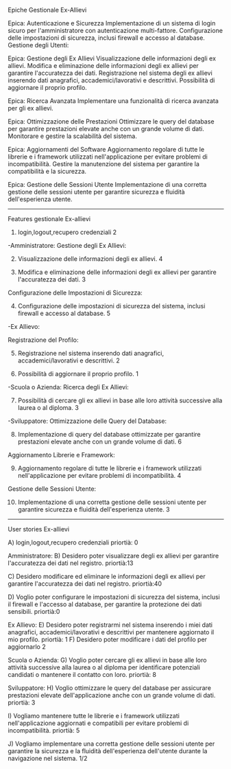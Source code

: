 Epiche Gestionale Ex-Allievi

Epica: Autenticazione e Sicurezza
Implementazione di un sistema di login sicuro per l'amministratore con autenticazione multi-fattore.
Configurazione delle impostazioni di sicurezza, inclusi firewall e accesso al database.
Gestione degli Utenti:

Epica: Gestione degli Ex Allievi
Visualizzazione delle informazioni degli ex allievi.
Modifica e eliminazione delle informazioni degli ex allievi per garantire l'accuratezza dei dati.
Registrazione nel sistema degli ex allievi inserendo dati anagrafici, accademici/lavorativi e descrittivi.
Possibilità di aggiornare il proprio profilo.

Epica: Ricerca Avanzata
Implementare una funzionalità di ricerca avanzata per gli ex allievi.

Epica: Ottimizzazione delle Prestazioni
Ottimizzare le query del database per garantire prestazioni elevate anche con un grande volume di dati.
Monitorare e gestire la scalabilità del sistema.

Epica: Aggiornamenti del Software
Aggiornamento regolare di tutte le librerie e i framework utilizzati nell'applicazione per evitare problemi di incompatibilità.
Gestire la manutenzione del sistema per garantire la compatibilità e la sicurezza.

Epica: Gestione delle Sessioni Utente
Implementazione di una corretta gestione delle sessioni utente per garantire sicurezza e fluidità dell'esperienza utente.

---------------------------------------------------------------------------------------------------------

Features gestionale Ex-allievi

1) login,logout,recupero credenziali    2

-Amministratore:
Gestione degli Ex Allievi:

2) Visualizzazione delle informazioni degli ex allievi.    4

3) Modifica e eliminazione delle informazioni degli ex allievi per garantire l'accuratezza dei dati.    3

Configurazione delle Impostazioni di Sicurezza:

4) Configurazione delle impostazioni di sicurezza del sistema, inclusi firewall e accesso al database.      5

-Ex Allievo:

Registrazione del Profilo:

5) Registrazione nel sistema inserendo dati anagrafici, accademici/lavorativi e descrittivi.        2

6) Possibilità di aggiornare il proprio profilo.        1

-Scuola o Azienda:
Ricerca degli Ex Allievi:

7) Possibilità di cercare gli ex allievi in base alle loro attività successive alla laurea o al diploma.    3

-Sviluppatore:
Ottimizzazione delle Query del Database:

8) Implementazione di query del database ottimizzate per garantire prestazioni elevate anche con un grande volume di dati.      6

Aggiornamento Librerie e Framework:

9) Aggiornamento regolare di tutte le librerie e i framework utilizzati nell'applicazione per evitare problemi di incompatibilità.      4

Gestione delle Sessioni Utente:

10) Implementazione di una corretta gestione delle sessioni utente per garantire sicurezza e fluidità dell'esperienza utente.       3

-------------------------------------------------------------------------------------------------------------------------------------------------

User stories Ex-allievi

A) login,logout,recupero credenziali priortià: 0

Amministratore:
B) Desidero poter visualizzare degli ex allievi per garantire l'accuratezza dei dati nel registro.  priortià:13

C) Desidero modificare ed eliminare le informazioni degli ex allievi per garantire l'accuratezza dei dati nel registro.  priortià:40

D) Voglio poter configurare le impostazioni di sicurezza del sistema, inclusi il firewall e l'accesso al database, per garantire la protezione dei dati sensibili. priortià:0

Ex Allievo:
E) Desidero poter registrarmi nel sistema inserendo i miei dati anagrafici, accademici/lavorativi e descrittivi per mantenere aggiornato il mio profilo. priortià: 1
F) Desidero poter modificare i dati del profilo per aggiornarlo 2

Scuola o Azienda:
G) Voglio poter cercare gli ex allievi in base alle loro attività successive alla laurea o al diploma per identificare potenziali candidati o mantenere il contatto con loro. priortià: 8

Sviluppatore:
H) Voglio ottimizzare le query del database per assicurare prestazioni elevate dell'applicazione anche con un grande volume di dati. priortià: 3

I) Vogliamo mantenere tutte le librerie e i framework utilizzati nell'applicazione aggiornati e compatibili per evitare problemi di incompatibilità. priortià: 5

J) Vogliamo implementare una corretta gestione delle sessioni utente per garantire la sicurezza e la fluidità dell'esperienza dell'utente durante la navigazione nel sistema.  1/2
